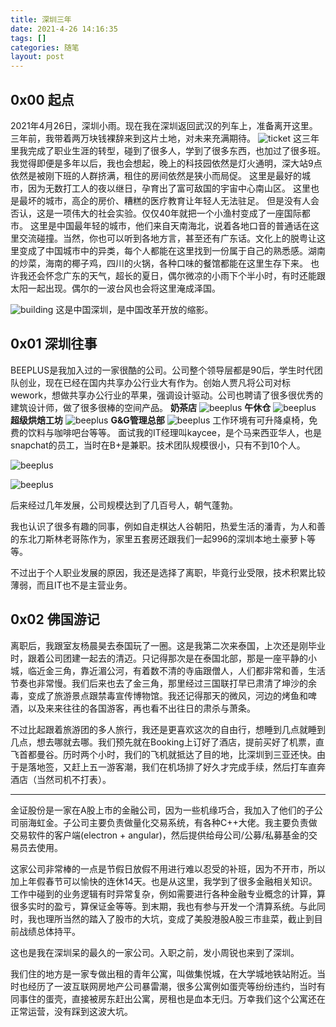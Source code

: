 ```yaml
---
title: 深圳三年
date: 2021-4-26 14:16:35
tags: []
categories: 随笔
layout: post
---
```

## 0x00 起点
2021年4月26日，深圳小雨。现在我在深圳返回武汉的列车上，准备离开这里。
三年前，我带着两万块钱裸辞来到这片土地，对未来充满期待。
![ticket](/images/sz-past/ticket.jpeg)
这三年里我完成了职业生涯的转型，碰到了很多人，学到了很多东西，也加过了很多班。
我觉得即便是多年以后，我也会想起，晚上的科技园依然是灯火通明，深大站9点依然是被刚下班的人群挤满，租住的房间依然是狭小而局促。
这里是最好的城市，因为无数打工人的夜以继日，孕育出了富可敌国的宇宙中心南山区。
这里也是最坏的城市，高企的房价、糟糕的医疗教育让年轻人无法驻足。
但是没有人会否认，这是一项伟大的社会实验。仅仅40年就把一个小渔村变成了一座国际都市。
这里是中国最年轻的城市，他们来自天南海北，说着各地口音的普通话在这里交流碰撞。当然，你也可以听到各地方言，甚至还有广东话。文化上的脱粤让这里变成了中国城市中的异类，每个人都能在这里找到一份属于自己的熟悉感。湖南的炒菜，海南的椰子鸡，四川的火锅，各种口味的餐馆都能在这里生存下来。
也许我还会怀念广东的天气，超长的夏日，偶尔微凉的小雨下个半小时，有时还能跟太阳一起出现。偶尔的一波台风也会将这里淹成泽国。
<!--more-->
![building](/images/sz-past/building.jpeg)
这是中国深圳，是中国改革开放的缩影。

## 0x01 深圳往事
BEEPLUS是我加入过的一家很酷的公司。公司整个领导层都是90后，学生时代团队创业，现在已经在国内共享办公行业大有作为。创始人贾凡将公司对标wework，想做共享办公行业的苹果，强调设计驱动。公司也聘请了很多很优秀的建筑设计师，做了很多很棒的空间产品。
**奶茶店**
![beeplus](/images/sz-past/beeplus0.jpeg)
**午休仓**
![beeplus](/images/sz-past/beeplus1.jpeg)
**超级烘焙工坊**
![beeplus](/images/sz-past/beeplus2.jpeg)
**G&G管理总部**
![beeplus](/images/sz-past/beeplus3.jpeg)
工作环境有可升降桌椅，免费的饮料与咖啡吧台等等。
面试我的IT经理叫kaycee，是个马来西亚华人，也是snapchat的员工，当时在B+是兼职。技术团队规模很小，只有不到10个人。

![beeplus](/images/sz-past/beeplus4.jpeg)

![beeplus](/images/sz-past/beeplus5.jpeg)

后来经过几年发展，公司规模达到了几百号人，朝气蓬勃。

我也认识了很多有趣的同事，例如自走棋达人谷朝阳，热爱生活的潘青，为人和善的东北刀斯林老哥陈作为，家里五套房还跟我们一起996的深圳本地土豪萝卜等等。

不过出于个人职业发展的原因，我还是选择了离职，毕竟行业受限，技术积累比较薄弱，而且IT也不是主营业务。

## 0x02 佛国游记

离职后，我跟室友杨晨昊去泰国玩了一圈。这是我第二次来泰国，上次还是刚毕业时，跟着公司团建一起去的清迈。只记得那次是在泰国北部，那是一座平静的小城，临近金三角，靠近湄公河，有着数不清的寺庙跟僧人，人们都非常和善，生活节奏也非常慢。我们后来也去了金三角，那里经过三国联打早已肃清了坤沙的余毒，变成了旅游景点跟禁毒宣传博物馆。我还记得那天的微风，河边的烤鱼和啤酒，以及来来往往的各国游客，再也看不出往日的肃杀与萧条。

不过比起跟着旅游团的多人旅行，我还是更喜欢这次的自由行，想睡到几点就睡到几点，想去哪就去哪。我们预先就在Booking上订好了酒店，提前买好了机票，直飞首都曼谷。历时两个小时，我们的飞机就抵达了目的地，比深圳到三亚还快。由于是落地签，又赶上五一游客潮，我们在机场排了好久才完成手续，然后打车直奔酒店（当然司机不打表）。



--------------------

金证股份是一家在A股上市的金融公司，因为一些机缘巧合，我加入了他们的子公司丽海虹金。子公司主要负责做量化交易系统，有各种C++大佬。我主要负责做交易软件的客户端(electron + angular)，然后提供给母公司/公募/私募基金的交易员去使用。

这家公司非常棒的一点是节假日放假不用进行难以忍受的补班，因为不开市，所以加上年假春节可以愉快的连休14天。也是从这里，我学到了很多金融相关知识。工作中碰到的业务逻辑有时异常复杂，例如需要进行各种金融专业概念的计算，算很多实时的盈亏，算保证金等等。到末期，我也有参与开发一个清算系统。与此同时，我也理所当然的踏入了股市的大坑，变成了美股港股A股三市韭菜，截止到目前战绩总体持平。

这也是我在深圳呆的最久的一家公司。入职之前，发小周锐也来到了深圳。

我们住的地方是一家专做出租的青年公寓，叫做集悦城，在大学城地铁站附近。当时也经历了一波互联网房地产公司暴雷潮，很多公寓例如蛋壳等纷纷违约，当时有同事住的蛋壳，直接被房东赶出公寓，房租也是血本无归。万幸我们这个公寓还在正常运营，没有踩到这波大坑。

